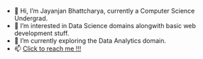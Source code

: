 - 👋 Hi, I’m Jayanjan Bhattcharya, currently a Computer Science Undergrad.
- 👀 I’m interested in Data Science domains alongwith basic web development stuff.
- 🌱 I’m currently exploring the Data Analytics domain.
- 📫 [Click to reach me !!!](https://www.linkedin.com/in/jayanjan-bhattacharya-62190271/)

<!---
mejayanjan99/mejayanjan99 is a ✨ special ✨ repository because its `README.md` (this file) appears on your GitHub profile.
You can click the Preview link to take a look at your changes.
--->
